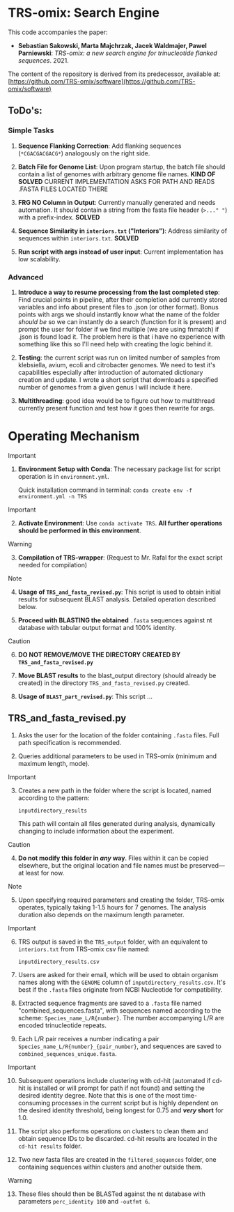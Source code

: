 # TRS-omix: Search Engine

This code accompanies the paper:

- **Sebastian Sakowski, Marta Majchrzak, Jacek Waldmajer, Pawel Parniewski**: *TRS-omix: a new search engine for trinucleotide flanked sequences*. 2021.

The content of the repository is derived from its predecessor, available at:
[https://github.com/TRS-omix/software](https://github.com/TRS-omix/software)

## ToDo's:

### Simple Tasks

1. **Sequence Flanking Correction**: Add flanking sequences (`*CGACGACGACG*`) analogously on the right side. 

2. **Batch File for Genome List**: Upon program startup, the batch file should contain a list of genomes with arbitrary genome file names. **KIND OF SOLVED** CURRENT IMPLEMENTATION ASKS FOR PATH AND READS .FASTA FILES LOCATED THERE 

3. **FRG NO Column in Output**: Currently manually generated and needs automation. It should contain a string from the fasta file header (`>..." "`) with a prefix-index. **SOLVED**

4. **Sequence Similarity in `interiors.txt` ("Interiors")**: Address similarity of sequences within `interiors.txt`. **SOLVED**

5. **Run script with args instead of user input**: Current implementation has low scalability.

### Advanced

1. **Introduce a way to resume processing from the last completed step**: Find crucial points in pipeline, after their completion add currently stored variables and info about present files to .json (or other format). Bonus points with args we should instantly know what the name of the folder *should be* so we can instantly do a search (function for it is present) and prompt the user for folder if we find multiple (we are using fnmatch) if .json is found load it. The problem here is that i have no experience with something like this so I'll need help with creating the logic behind it. 

2. **Testing**: the current script was run on limited number of samples from klebsiella, avium, ecoli and citrobacter genomes. We need to test it's capabilities especially after introduction of automated dictionary creation and update. I wrote a short script that downloads a specified number of genomes from a given genus I will include it here. 

3. **Multithreading**: good idea would be to figure out how to multithread currently present function and test how it goes then rewrite for args.

# Operating Mechanism

> [!IMPORTANT]
> 1. **Environment Setup with Conda**: The necessary package list for script operation is in `environment.yml`.
>    
>    Quick installation command in terminal: `conda create env -f environment.yml -n TRS`

> [!IMPORTANT]
> 2. **Activate Environment**: Use `conda activate TRS`. **All further operations should be performed in this environment**.

> [!WARNING]
> 3. **Compilation of TRS-wrapper**: (Request to Mr. Rafal for the exact script needed for compilation)

> [!NOTE]
> 4. **Usage of `TRS_and_fasta_revised.py`**: This script is used to obtain initial results for subsequent BLAST analysis. Detailed operation described below.

5. **Proceed with BLASTING the obtained** `.fasta` sequences against nt database with tabular output format and 100% identity.

> [!CAUTION]
> 6. **DO NOT REMOVE/MOVE THE DIRECTORY CREATED BY `TRS_and_fasta_revised.py`**

7. **Move BLAST results** to the blast_output directory (should already be created) in the directory `TRS_and_fasta_revised.py` created.

8. **Usage of `BLAST_part_revised.py`**: This script ...

## TRS_and_fasta_revised.py

1. Asks the user for the location of the folder containing `.fasta` files. Full path specification is recommended.

2. Queries additional parameters to be used in TRS-omix (minimum and maximum length, mode).

> [!IMPORTANT]
> 3. Creates a new path in the folder where the script is located, named according to the pattern:
>    
>    `inputdirectory_results`
>    
>    This path will contain all files generated during analysis, dynamically changing to include information about the experiment.

> [!CAUTION]
> 4. **Do not modify this folder in _any_ way**. Files within it can be copied elsewhere, but the original location and file names must be preserved—at least for now.

> [!NOTE]
> 5. Upon specifying required parameters and creating the folder, TRS-omix operates, typically taking 1-1.5 hours for 7 genomes. The analysis duration also depends on the maximum length parameter.

> [!IMPORTANT]
> 6. TRS output is saved in the `TRS_output` folder, with an equivalent to `interiors.txt` from TRS-omix csv file named:
>    
>    `inputdirectory_results.csv`

7. Users are asked for their email, which will be used to obtain organism names along with the `GENOME` column of `inputdirectory_results.csv`. It's best if the `.fasta` files originate from NCBI Nucleotide for compatibility.

8. Extracted sequence fragments are saved to a `.fasta` file named "combined_sequences.fasta", with sequences named according to the scheme: `Species_name_L/R{number}`. The number accompanying L/R are encoded trinucleotide repeats.

9. Each L/R pair receives a number indicating a pair `Species_name_L/R{number}_{pair_number}`, and sequences are saved to `combined_sequences_unique.fasta`.

> [!IMPORTANT]
> 10. Subsequent operations include clustering with cd-hit (automated if cd-hit is installed or will prompt for path if not found) and setting the desired identity degree.
>     Note that this is one of the most time-consuming processes in the current script but is highly dependent on the desired identity threshold, being longest for 0.75 and **_very_ short** for 1.0.

11. The script also performs operations on clusters to clean them and obtain sequence IDs to be discarded. cd-hit results are located in the `cd-hit results` folder.

12. Two new fasta files are created in the `filtered_sequences` folder, one containing sequences within clusters and another outside them.

> [!WARNING]
> 13. These files should then be BLASTed against the nt database with parameters `perc_identity 100` and `-outfmt 6`.



